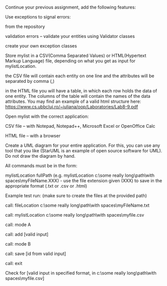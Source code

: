 Continue your previous assignment, add the following features:

Use exceptions to signal errors:

from the repository

validation errors – validate your entities using Validator classes

create your own exception classes

Store mylist in a CSV(Comma Separated Values) or HTML(Hypertext Markup Language) file, depending on what you get as input for mylistLocation.

the CSV file will contain each entity on one line and the attributes will be separated by comma (,)

in the HTML file you will have a table, in which each row holds the data of one entity. The columns of the table will contain the names of the data attributes. You may find an example of a valid html structure here: https://www.cs.ubbcluj.ro/~iuliana/oop/Laboratories/Lab8-9.pdf

Open mylist with the correct application:

CSV file – with Notepad, Notepad++, Microsoft Excel or OpenOffice Calc

HTML file – with a browser

Create a UML diagram for your entire application. For this, you can use any tool that you like (StarUML is an example of open source software for UML). Do not draw the diagram by hand.

All commands must be in the form:

mylistLocation fullPath (e.g. mylistLocation c:\some really long\path\with spaces\myFileName.XXX) - use the file extension given (XXX) to save in the appropriate format (.txt or .csv or .html)

Example test run: (make sure to create the files at the provided path)

call: fileLocation c:\some really long\path\with spaces\myFileName.txt

call: mylistLocation c:\some really long\path\with spaces\myfile.csv

call: mode A

call: add [valid input]

call: mode B

call: save [id from valid input]

call: exit

Check for [valid input in specified format, in c:\some really long\path\with spaces\myfile.csv]
